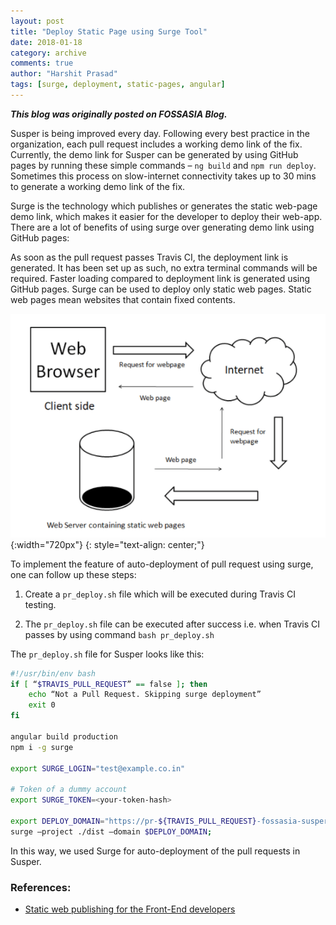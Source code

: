 ```yaml
---
layout: post
title: "Deploy Static Page using Surge Tool"
date: 2018-01-18
category: archive
comments: true
author: "Harshit Prasad"
tags: [surge, deployment, static-pages, angular]
---
```



***This blog was originally posted on FOSSASIA Blog.***

Susper is being improved every day. Following every best practice in the organization, each pull request includes a working demo link of the fix. Currently, the demo link for Susper can be generated by using GitHub pages by running these simple commands – `ng build` and `npm run deploy`. Sometimes this process on slow-internet connectivity takes up to 30 mins to generate a working demo link of the fix.

Surge is the technology which publishes or generates the static web-page demo link, which makes it easier for the developer to deploy their web-app. There are a lot of benefits of using surge over generating demo link using GitHub pages:

As soon as the pull request passes Travis CI, the deployment link is generated. It has been set up as such, no extra terminal commands will be required.
Faster loading compared to deployment link is generated using GitHub pages.
Surge can be used to deploy only static web pages. Static web pages mean websites that contain fixed contents.

![surge](/assets/png/surge.png){:width="720px"}
{: style="text-align: center;"}

To implement the feature of auto-deployment of pull request using surge, one can follow up these steps:

1. Create a `pr_deploy.sh` file which will be executed during Travis CI testing.

2. The `pr_deploy.sh` file can be executed after success i.e. when Travis CI passes by using command `bash pr_deploy.sh`

The `pr_deploy.sh` file for Susper looks like this:

```bash
#!/usr/bin/env bash
if [ “$TRAVIS_PULL_REQUEST” == false ]; then
    echo “Not a Pull Request. Skipping surge deployment”
    exit 0
fi

angular build production
npm i -g surge

export SURGE_LOGIN="test@example.co.in"

# Token of a dummy account
export SURGE_TOKEN=<your-token-hash>

export DEPLOY_DOMAIN="https://pr-${TRAVIS_PULL_REQUEST}-fossasia-susper.surge.sh"
surge —project ./dist —domain $DEPLOY_DOMAIN;
```

In this way, we used Surge for auto-deployment of the pull requests in Susper.

### References:

- [Static web publishing for the Front-End developers](https://surge.sh/)
